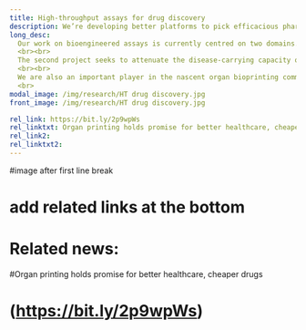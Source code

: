 ```yaml
---
title: High-throughput assays for drug discovery
description: We’re developing better platforms to pick efficacious pharmaceutical products   
long_desc:
  Our work on bioengineered assays is currently centred on two domains. The first project, undertaken in Our work on bioengineered assays is currently centred on two domains. The first project, undertaken in collaboration with STEMCELL Technologies and Precision NanoSystems, seeks to assemble three-dimensional, structured brain organoids from human induced pluripotent stem cells for use in pre-clinical screening of hits against neurodegenerative diseases. 
  <br><br>
  The second project seeks to attenuate the disease-carrying capacity of the mosquito to spread disease by targeting its sense of smell. We are engineering the mosquito olfactory cascade into microbial hosts in order to screen behaviour-modifying compounds in a high-throughput manner.
  <br><br>
  We are also an important player in the nascent organ bioprinting community at the University of British Columbia. Prof. Yadav is one of the lead organizers of the annual ‘Printing the Future of Therapeutics in 3D’ roundtable at UBC. The event draws on leading practitioners from academia, industry and clinics and serves as the premier forum to ideate on technological trends in the field.
  <br>
modal_image: /img/research/HT drug discovery.jpg
front_image: /img/research/HT drug discovery.jpg

rel_link: https://bit.ly/2p9wpWs
rel_linktxt: Organ printing holds promise for better healthcare, cheaper drugs
rel_link2:
rel_linktxt2:
---
```


  #image after first line break

  # add  related links at the bottom 
  # Related news:

#Organ printing holds promise for better healthcare, cheaper drugs
# (https://bit.ly/2p9wpWs)